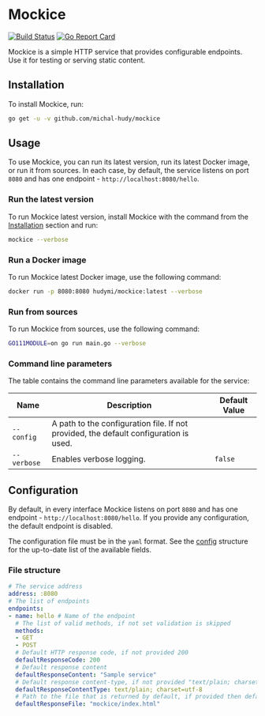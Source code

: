 # Mockice

[![Build Status](https://github.com/michal-hudy/mockice/workflows/build/badge.svg)](https://github.com/michal-hudy/mockice/actions)
[![Go Report Card](https://goreportcard.com/badge/github.com/michal-hudy/mockice/actions)](https://goreportcard.com/report/github.com/michal-hudy/mockice/actions)

Mockice is a simple HTTP service that provides configurable endpoints. Use it for testing or serving static content.

## Installation

To install Mockice, run:

```bash
go get -u -v github.com/michal-hudy/mockice
```

## Usage

To use Mockice, you can run its latest version, run its latest Docker image, or run it from sources. In each case, by default, the service listens on port `8080` and has one endpoint - `http://localhost:8080/hello`.

### Run the latest version

To run Mockice latest version, install Mockice with the command from the [Installation](#Installation) section and run:

```bash
mockice --verbose
```

### Run a Docker image

To run Mockice latest Docker image, use the following command:

```bash
docker run -p 8080:8080 hudymi/mockice:latest --verbose
```

### Run from sources

To run Mockice from sources, use the following command:

```bash
GO111MODULE=on go run main.go --verbose
```

### Command line parameters

The table contains the command line parameters available for the service:

| Name | Description | Default Value |
| ---- | ----------- | ------------- |
| `--config` | A path to the configuration file. If not provided, the default configuration is used. | |
| `--verbose` | Enables verbose logging. | `false` |

## Configuration

By default, in every interface Mockice listens on port `8080` and has one endpoint - `http://localhost:8080/hello`. If you provide any configuration, the default endpoint is disabled.

The configuration file must be in the `yaml` format. See the [config](main.go) structure for the up-to-date list of the available fields.

### File structure

```yaml
# The service address
address: :8080
# The list of endpoints
endpoints:
- name: hello # Name of the endpoint
  # The list of valid methods, if not set validation is skipped
  methods:
  - GET
  - POST
  # Default HTTP response code, if not provided 200
  defaultResponseCode: 200
  # Default response content
  defaultResponseContent: "Sample service"  
  # Default response content-type, if not provided "text/plain; charset=utf-8"
  defaultResponseContentType: text/plain; charset=utf-8
  # Path to the file that is returned by default, if provided then defaultResponseContent is ignored
  defaultResponseFile: "mockice/index.html"

```
